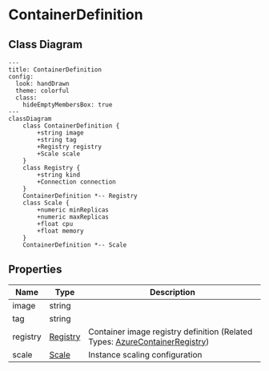 # ContainerDefinition

## Class Diagram

```mermaid
---
title: ContainerDefinition
config:
  look: handDrawn
  theme: colorful
  class:
    hideEmptyMembersBox: true
---
classDiagram
    class ContainerDefinition {
        +string image
        +string tag
        +Registry registry
        +Scale scale
    }
    class Registry {
        +string kind
        +Connection connection
    }
    ContainerDefinition *-- Registry
    class Scale {
        +numeric minReplicas
        +numeric maxReplicas
        +float cpu
        +float memory
    }
    ContainerDefinition *-- Scale
```

## Properties

| Name | Type | Description |
| ---- | ---- | ----------- |
| image | string |   |
| tag | string |   |
| registry | [Registry](Registry.md) | Container image registry definition (Related Types: [AzureContainerRegistry](AzureContainerRegistry.md)) |
| scale | [Scale](Scale.md) | Instance scaling configuration  |
